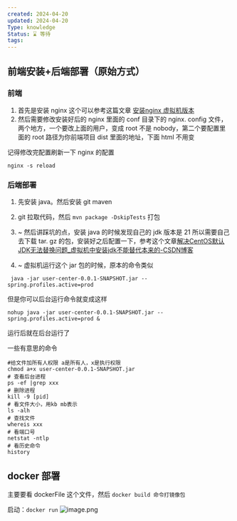 ```yaml
---
created: 2024-04-20
updated: 2024-04-20
Type: knowledge
Status: ⌛️ 等待
tags:
---
```

##  前端安装+后端部署（原始方式）
### 前端

1. 首先是安装 nginx 这个可以参考这篇文章 [安装nginx 虚拟机版本](https://zhuanlan.zhihu.com/p/425790769)
2. 然后需要修改安装好后的 nginx 里面的 conf 目录下的 nginx. config 文件，两个地方，一个要改上面的用户，变成 root 不是 nobody，第二个要配置里面的 root 路径为你前端项目 dist 里面的地址，下面 html 不用变

记得修改完配置刷新一下 nginx 的配置
```shell
nginx -s reload
```

### 后端部署
1. 先安装 java。然后安装 git maven 
2. git 拉取代码，然后 `mvn package -DskipTests` 打包


1. ~ 然后讲踩坑的点，安装 java 的时候发现自己的 jdk 版本是 21 所以需要自己去下载 tar. gz 的包，安装好之后配置一下，参考这个文章[解决CentOS默认JDK无法替换问题\_虚拟机中安装jdk不能替代本来的-CSDN博客](https://blog.csdn.net/napoay/article/details/79864770)
2. ~ 虚拟机运行这个 jar 包的时候，原本的命令类似
```shell
 java -jar user-center-0.0.1-SNAPSHOT.jar --spring.profiles.active=prod
```

但是你可以后台运行命令就变成这样
```shell
nohup java -jar user-center-0.0.1-SNAPSHOT.jar --spring.profiles.active=prod &
```
运行后就在后台运行了

一些有意思的命令
```shell
#给文件加所有人权限 a是所有人，x是执行权限
chmod a+x user-center-0.0.1-SNAPSHOT.jar 
# 查看后台进程
ps -ef |grep xxx
# 删除进程
kill -9 [pid]
# 看文件大小，用kb mb表示
ls -alh
# 查找文件
whereis xxx
# 看端口号
netstat -ntlp
# 看历史命令
history
```

## docker 部署

主要要看 dockerFile 这个文件，然后 `docker build 命令打镜像包`

启动：`docker run`
![image.png](https://obsidian-pic-1317906728.cos.ap-nanjing.myqcloud.com/obsidian/20240420141404.png)

